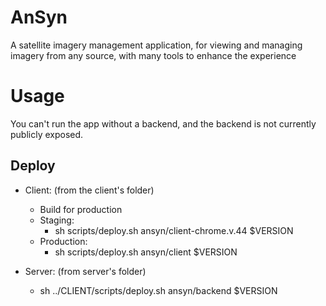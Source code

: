 # AnSyn
A satellite imagery management application, for viewing and managing imagery from any source, with many tools to enhance the experience

# Usage
You can't run the app without a backend, and the backend is not currently publicly exposed.

## Deploy
- Client: (from the client's folder)
  - Build for production
  - Staging:
    - sh scripts/deploy.sh ansyn/client-chrome.v.44 $VERSION
  - Production:
    - sh scripts/deploy.sh ansyn/client $VERSION

- Server: (from server's folder)
  - sh ../CLIENT/scripts/deploy.sh ansyn/backend $VERSION
